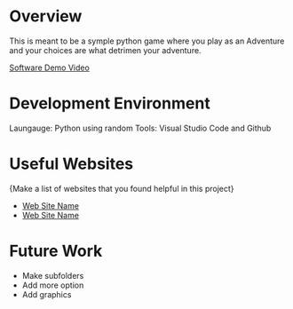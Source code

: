 # Overview

This is meant to be a symple python game where you play as an Adventure and your choices are what detrimen your adventure. 

[Software Demo Video](http://youtube.link.goes.here)

# Development Environment

Laungauge: Python using random
Tools: Visual Studio Code and Github

# Useful Websites

{Make a list of websites that you found helpful in this project}
* [Web Site Name](http://url.link.goes.here)
* [Web Site Name](http://url.link.goes.here)

# Future Work

* Make subfolders 
* Add more option
* Add graphics

